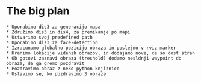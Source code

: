 # The big plan
	* Uporabimo dis3 za generacijo mapa
	* Združimo dis3 in dis4, za premikanje po mapi
	* Ustvarimo svoj predefined path
	* Uporabimo dis3 za face-detection
	* Izracunamo globalno pozicijo obraza in poslejmo v rviz marker
	* Hranimo lokacije videnih obrazov, in dodajamo nove, ce so dost stran
	* Ob gotovi zaznavi obraza (treshold) dodamo nesldnji waypoint do obraza, da ga gremo pozdravit
	* Pozdravimo obraz z neko python knjiznico
	* Ustavimo se, ko pozdravimo 3 obraze
	
